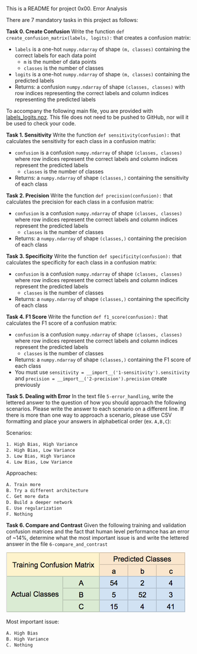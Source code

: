 This is a README for project 0x00. Error Analysis

There are 7 mandatory tasks in this project as follows:

**Task 0. Create Confusion**
Write the function  `def create_confusion_matrix(labels, logits):`  that creates a confusion matrix:

-   `labels`  is a one-hot  `numpy.ndarray`  of shape  `(m, classes)`  containing the correct labels for each data point
    -   `m`  is the number of data points
    -   `classes`  is the number of classes
-   `logits`  is a one-hot  `numpy.ndarray`  of shape  `(m, classes)`  containing the predicted labels
-   Returns: a confusion  `numpy.ndarray`  of shape  `(classes, classes)`  with row indices representing the correct labels and column indices representing the predicted labels

To accompany the following main file, you are provided with  [labels_logits.npz](https://s3.eu-west-3.amazonaws.com/hbtn.intranet.project.files/holbertonschool-ml/labels_logits.npz "labels_logits.npz"). This file does not need to be pushed to GitHub, nor will it be used to check your code.

**Task 1. Sensitivity**
Write the function  `def sensitivity(confusion):`  that calculates the sensitivity for each class in a confusion matrix:

-   `confusion`  is a confusion  `numpy.ndarray`  of shape  `(classes, classes)`  where row indices represent the correct labels and column indices represent the predicted labels
    -   `classes`  is the number of classes
-   Returns: a  `numpy.ndarray`  of shape  `(classes,)`  containing the sensitivity of each class

**Task 2. Precision**
Write the function  `def precision(confusion):`  that calculates the precision for each class in a confusion matrix:

-   `confusion`  is a confusion  `numpy.ndarray`  of shape  `(classes, classes)`  where row indices represent the correct labels and column indices represent the predicted labels
    -   `classes`  is the number of classes
-   Returns: a  `numpy.ndarray`  of shape  `(classes,)`  containing the precision of each class

**Task 3. Specificity**
Write the function  `def specificity(confusion):`  that calculates the specificity for each class in a confusion matrix:

-   `confusion`  is a confusion  `numpy.ndarray`  of shape  `(classes, classes)`  where row indices represent the correct labels and column indices represent the predicted labels
    -   `classes`  is the number of classes
-   Returns: a  `numpy.ndarray`  of shape  `(classes,)`  containing the specificity of each class

**Task 4. F1 Score**
Write the function  `def f1_score(confusion):`  that calculates the F1 score of a confusion matrix:

-   `confusion`  is a confusion  `numpy.ndarray`  of shape  `(classes, classes)`  where row indices represent the correct labels and column indices represent the predicted labels
    -   `classes`  is the number of classes
-   Returns: a  `numpy.ndarray`  of shape  `(classes,)`  containing the F1 score of each class
-   You must use  `sensitivity = __import__('1-sensitivity').sensitivity`  and  `precision = __import__('2-precision').precision`  create previously

**Task 5. Dealing with Error**
In the text file  `5-error_handling`, write the lettered answer to the question of how you should approach the following scenarios. Please write the answer to each scenario on a different line. If there is more than one way to approach a scenario, please use CSV formatting and place your answers in alphabetical order (ex.  `A,B,C`):

Scenarios:

```
1. High Bias, High Variance
2. High Bias, Low Variance
3. Low Bias, High Variance
4. Low Bias, Low Variance

```

Approaches:

```
A. Train more
B. Try a different architecture
C. Get more data
D. Build a deeper network
E. Use regularization
F. Nothing
```

**Task 6. Compare and Contrast**
Given the following training and validation confusion matrices and the fact that human level performance has an error of ~14%, determine what the most important issue is and write the lettered answer in the file  `6-compare_and_contrast`

<img src="https://github.com/bsbanotto/holbertonschool-machine_learning/blob/main/supervised_learning/0x00-error_analysis/readme_photos/Training%20Matrix.png" />

<img src=""/>

Most important issue:

```
A. High Bias
B. High Variance
C. Nothing
```
